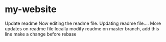 # my-website
Update readme
Now editing the readme file.
Updating readme file....
More updates on readme file 
locally modify readme
on master branch, add this line
make a change before rebase
